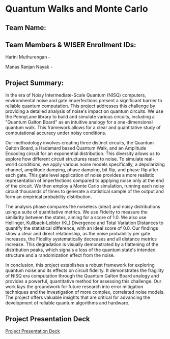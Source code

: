 # Quantum Walks and Monte Carlo
## Team Name:

## Team Members & WISER Enrollment IDs:
Harini Muthurengan -

Manas Ranjan Nayak - 

## Project Summary:
In the era of Noisy Intermediate-Scale Quantum (NISQ) computers, environmental noise and gate imperfections present a significant barrier to reliable quantum computation. This project addresses this challenge by providing a detailed analysis of noise's impact on quantum circuits. We use the PennyLane library to build and simulate various circuits, including a "Quantum Galton Board" as an intuitive analogy for a one-dimensional quantum walk. This framework allows for a clear and quantitative study of computational accuracy under noisy conditions.

Our methodology involves creating three distinct circuits, the Quantum Galton Board, a Hadamard based Quantum Walk, and an Amplitude Encoding circuit for an exponential distribution. This diversity allows us to explore how different circuit structures react to noise. To simulate real-world conditions, we apply various noise models specifically, a depolarizing channel, amplitude damping, phase damping, bit flip, and phase flip after each gate. This gate level application of noise provides a more realistic representation of imperfections compared to applying noise only at the end of the circuit. We then employ a Monte Carlo simulation, running each noisy circuit thousands of times to generate a statistical sample of the output and form an empirical probability distribution.

The analysis phase compares the noiseless (ideal) and noisy distributions using a suite of quantitative metrics. We use Fidelity to measure the similarity between the states, aiming for a score of 1.0. We also use Hellinger, Kullback-Leibler (KL) Divergence and Total Variation Distances to quantify the statistical difference, with an ideal score of 0.0. Our findings show a clear and direct relationship, as the noise probability per gate increases, the Fidelity systematically decreases and all distance metrics increase. This degradation is visually demonstrated by a flattening of the distribution peaks, which signals a loss of the quantum state's intended structure and a randomization effect from the noise.

In conclusion, this project establishes a robust framework for exploring quantum noise and its effects on circuit fidelity. It demonstrates the fragility of NISQ era computation through the Quantum Galton Board analogy and provides a powerful, quantitative method for assessing this challenge. Our work lays the groundwork for future research into error mitigation techniques  and the investigation of more complex, correlated noise models. The project offers valuable insights that are critical for advancing the development of reliable quantum algorithms and hardware.

## Project Presentation Deck
[Project Presentation Deck](https://1drv.ms/p/c/dfd4d71e5f54de23/EdfLIs5gvOJGvmj327g7HWABWk1058jiFxPXZ6bwPbh_iQ?e=6kfAgb)

